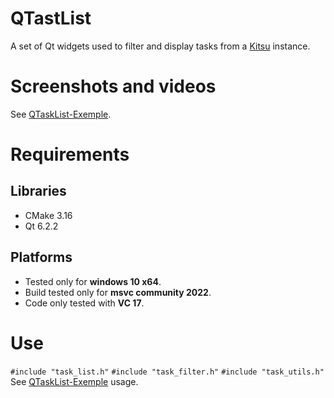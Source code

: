 # QTastList
A set of Qt widgets used to filter and display tasks from a [Kitsu](https://www.cg-wire.com/fr/kitsu) instance.

# Screenshots and videos
See [QTaskList-Exemple](https://github.com/Elsombrerobot/QTaskList-Exemple).

# Requirements

## Libraries

- CMake 3.16
- Qt 6.2.2

## Platforms

- Tested only for **windows 10 x64**.
- Build tested only for **msvc community 2022**.
- Code only tested with **VC 17**.

# Use
`#include "task_list.h"`
`#include "task_filter.h"`
`#include "task_utils.h"`
See [QTaskList-Exemple](https://github.com/Elsombrerobot/QTaskList-Exemple/blob/main/src/widgets/task_browser.cpp#L42) usage.
